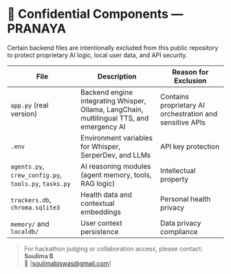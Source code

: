 # 🔐 Confidential Components — PRANAYA

Certain backend files are intentionally excluded from this public repository to
protect proprietary AI logic, local user data, and API security.

| File | Description | Reason for Exclusion |
|------|--------------|----------------------|
| `app.py` (real version) | Backend engine integrating Whisper, Ollama, LangChain, multilingual TTS, and emergency AI | Contains proprietary AI orchestration and sensitive APIs |
| `.env` | Environment variables for Whisper, SerperDev, and LLMs | API key protection |
| `agents.py`, `crew_config.py`, `tools.py`, `tasks.py` | AI reasoning modules (agent memory, tools, RAG logic) | Intellectual property |
| `trackers.db`, `chroma.sqlite3` | Health data and contextual embeddings | Personal health privacy |
| `memory/` and `localdb/` | User context persistence | Data privacy compliance |

> For hackathon judging or collaboration access, please contact:  
> **Soulima B**  
> 📧 [soulimabiswas@gmail.com]
